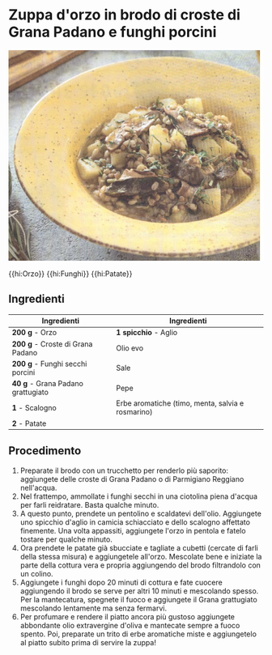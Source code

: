 # Zuppa d'orzo in brodo di croste di Grana Padano e funghi porcini

![](img/Zuppa-orzo-e-porcini00.jpg)

{{hi:Orzo}}
{{hi:Funghi}}
{{hi:Patate}}

## Ingredienti

| Ingredienti                  | Ingredienti             |
| ---------------------------- | ----------------------- |
| **200 g** - Orzo  | **1 spicchio** - Aglio |
| **200 g** - Croste di Grana Padano | Olio evo |
| **200 g** - Funghi secchi porcini | Sale |
| **40 g** - Grana Padano grattugiato | Pepe |
| **1** - Scalogno | Erbe aromatiche (timo, menta, salvia e rosmarino) |
| **2** - Patate |  |

## Procedimento

1. Preparate il brodo con un trucchetto per renderlo più saporito: aggiungete delle croste di Grana Padano o di Parmigiano Reggiano nell'acqua. 
1. Nel frattempo, ammollate i funghi secchi in una ciotolina piena d'acqua per farli reidratare. Basta qualche minuto.
1. A questo punto, prendete un pentolino e scaldatevi dell'olio. Aggiungete uno spicchio d'aglio in camicia schiacciato e dello scalogno affettato finemente. Una volta appassiti, aggiungete l'orzo in pentola e fatelo tostare per qualche minuto.
1. Ora prendete le patate già sbucciate e tagliate a cubetti (cercate di farli della stessa misura) e aggiungetele all'orzo. Mescolate bene e iniziate la parte della cottura vera e propria aggiungendo del brodo filtrandolo con un colino.
1. Aggiungete i funghi dopo 20 minuti di cottura e fate cuocere aggiungendo il brodo se serve per altri 10 minuti e mescolando spesso. Per la mantecatura, spegnete il fuoco e aggiungete il Grana grattugiato mescolando lentamente ma senza fermarvi.
1. Per profumare e rendere il piatto ancora più gustoso aggiungete abbondante olio extravergine d'oliva e mantecate sempre a fuoco spento. Poi, preparate un trito di erbe aromatiche miste e aggiungetelo al piatto subito prima di servire la zuppa!
